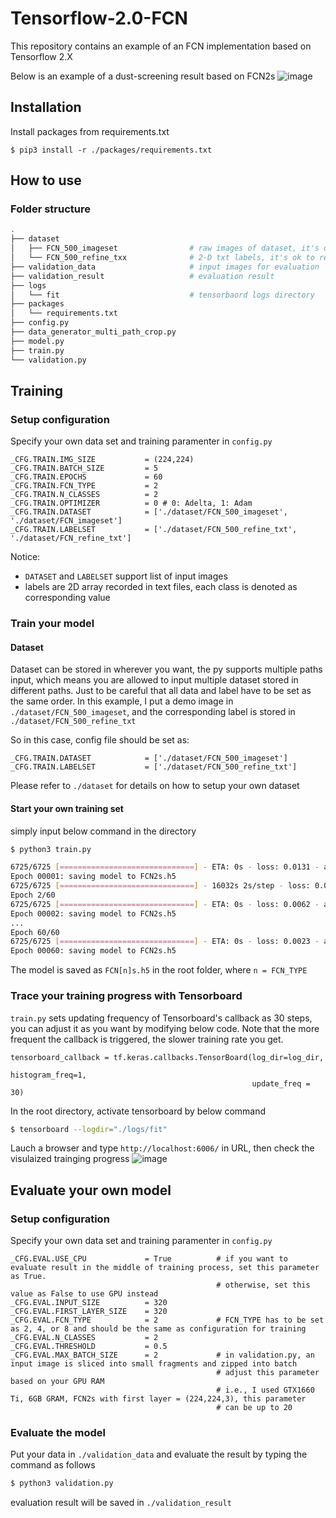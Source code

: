 # Tensorflow-2.0-FCN
This repository contains an example of an FCN implementation based on Tensorflow 2.X


Below is an example of a dust-screening result based on FCN2s
![image](https://github.com/ylin1992/Tensorflow-2.0-FCN/blob/main/validation_result/tst_result.png)

## Installation
Install packages from requirements.txt
```pip3
$ pip3 install -r ./packages/requirements.txt
```

## How to use
### Folder structure
```bash
.
├── dataset
│   ├── FCN_500_imageset                # raw images of dataset, it's ok to rename the folder as you wish, remember to modify the data path in config.py
│   └── FCN_500_refine_txx              # 2-D txt labels, it's ok to rename the folder as you wish, remember to modify the data path in config.py
├── validation_data                     # input images for evaluation
├── validation_result                   # evaluation result
├── logs
│   └── fit                             # tensorbaord logs directory
├── packages
│   └── requirements.txt
├── config.py
├── data_generator_multi_path_crop.py
├── model.py
├── train.py
└── validation.py
```
## Training
### Setup configuration
Specify your own data set and training paramenter in ```config.py```

```python3
_CFG.TRAIN.IMG_SIZE           = (224,224)
_CFG.TRAIN.BATCH_SIZE         = 5
_CFG.TRAIN.EPOCHS             = 60  
_CFG.TRAIN.FCN_TYPE           = 2    
_CFG.TRAIN.N_CLASSES          = 2 
_CFG.TRAIN.OPTIMIZER          = 0 # 0: Adelta, 1: Adam 
_CFG.TRAIN.DATASET            = ['./dataset/FCN_500_imageset', './dataset/FCN_imageset'] 
_CFG.TRAIN.LABELSET           = ['./dataset/FCN_500_refine_txt', './dataset/FCN_refine_txt'] 
```
Notice: 
  * ```DATASET``` and ```LABELSET``` support list of input images
  * labels are 2D array recorded in text files, each class is denoted as corresponding value

### Train your model
#### Dataset
Dataset can be stored in wherever you want, the py supports multiple paths input, which means you are allowed to input multiple dataset stored in different paths.  Just to be careful that all data and label have to be set as the same order.
In this example, I put a demo image in `./dataset/FCN_500_imageset`, and the corresponding label is stored in `./dataset/FCN_500_refine_txt`
 
 So in this case, config file should be set as:
```python3
_CFG.TRAIN.DATASET            = ['./dataset/FCN_500_imageset']
_CFG.TRAIN.LABELSET           = ['./dataset/FCN_500_refine_txt']
```
Please refer to `./dataset` for details on how to setup your own dataset

#### Start your own training set
simply input below command in the directory
```bash
$ python3 train.py

6725/6725 [==============================] - ETA: 0s - loss: 0.0131 - accuracy: 0.9964     
Epoch 00001: saving model to FCN2s.h5
6725/6725 [==============================] - 16032s 2s/step - loss: 0.0131 - accuracy: 0.9964
Epoch 2/60
6725/6725 [==============================] - ETA: 0s - loss: 0.0062 - accuracy: 0.9980     
Epoch 00002: saving model to FCN2s.h5
...
Epoch 60/60
6725/6725 [==============================] - ETA: 0s - loss: 0.0023 - accuracy: 0.9992     
Epoch 00060: saving model to FCN2s.h5

```
The model is saved as `FCN[n]s.h5` in the root folder, where `n = FCN_TYPE` 

### Trace your training progress with Tensorboard
`train.py` sets updating frequency of Tensorboard's callback as 30 steps, you can adjust it as you want by modifying below code.  Note that the more frequent the callback is triggered, the slower training rate you get.
```python3
tensorboard_callback = tf.keras.callbacks.TensorBoard(log_dir=log_dir, 
                                                      histogram_freq=1, 
                                                      update_freq = 30)
```
In the root directory, activate tensorboard by below command
```bash
$ tensorboard --logdir="./logs/fit"
```
Lauch a browser and type `http://localhost:6006/` in URL, then check the visulaized trainging progress
![image](https://github.com/ylin1992/Tensorflow-2.0-FCN/blob/main/packages/tensorboard.png)
## Evaluate your own model
### Setup configuration
Specify your own data set and training paramenter in ```config.py```
```python3
_CFG.EVAL.USE_CPU             = True          # if you want to evaluate result in the middle of training process, set this parameter as True.
                                              # otherwise, set this value as False to use GPU instead
_CFG.EVAL.INPUT_SIZE          = 320
_CFG.EVAL.FIRST_LAYER_SIZE    = 320
_CFG.EVAL.FCN_TYPE            = 2             # FCN_TYPE has to be set as 2, 4, or 8 and should be the same as configuration for training
_CFG.EVAL.N_CLASSES           = 2 
_CFG.EVAL.THRESHOLD           = 0.5
_CFG.EVAL.MAX_BATCH_SIZE      = 2             # in validation.py, an input image is sliced into small fragments and zipped into batch
                                              # adjust this parameter based on your GPU RAM
                                              # i.e., I used GTX1660 Ti, 6GB GRAM, FCN2s with first layer = (224,224,3), this parameter
                                              # can be up to 20
```
### Evaluate the model
Put your data in `./validation_data` and evaluate the result by typing the command as follows
```bash
$ python3 validation.py
```
evaluation result will be saved in ```./validation_result```
